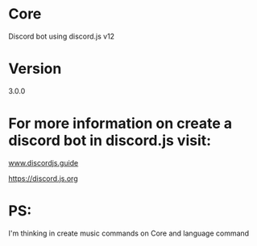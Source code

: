 # Core
Discord bot using discord.js v12

# Version
3.0.0

# For more information on create a discord bot in discord.js visit:

www.discordjs.guide


https://discord.js.org

# PS:

I'm thinking in create music commands on Core and language command
